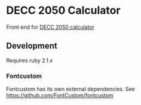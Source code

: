 # DECC 2050 Calculator

Front end for [DECC 2050 calculator](https://github.com/decc/twenty-fifty)

## Development

Requires ruby 2.1.x

### Fontcustom

Fontcustom has its own external dependencies. See https://github.com/FontCustom/fontcustom

